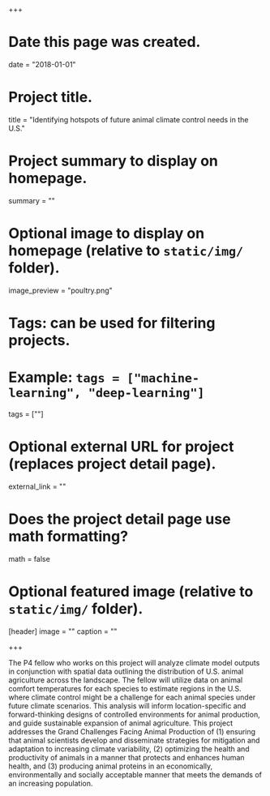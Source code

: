 +++
# Date this page was created.
date = "2018-01-01"

# Project title.
title = "Identifying hotspots of future animal climate control needs in the U.S."

# Project summary to display on homepage.
summary = ""

# Optional image to display on homepage (relative to `static/img/` folder).
image_preview = "poultry.png"

# Tags: can be used for filtering projects.
# Example: `tags = ["machine-learning", "deep-learning"]`
tags = [""]

# Optional external URL for project (replaces project detail page).
external_link = ""

# Does the project detail page use math formatting?
math = false

# Optional featured image (relative to `static/img/` folder).
[header]
image = ""
caption = ""

+++

The P4 fellow who works on this project will analyze climate model outputs in conjunction with spatial data outlining the distribution of U.S. animal agriculture across the landscape. The fellow will utilize data on animal comfort temperatures for each species to estimate regions in the U.S. where climate control might be a challenge for each animal species under future climate scenarios. This analysis will inform location-specific and forward-thinking designs of controlled environments for animal production, and guide sustainable expansion of animal agriculture. This project addresses the Grand Challenges Facing Animal Production of (1) ensuring that animal scientists develop and disseminate strategies for mitigation and adaptation to increasing climate variability, (2) optimizing the health and productivity of animals in a manner that protects and enhances human health, and (3) producing animal proteins in an economically, environmentally and socially acceptable manner that meets the demands of an increasing population.
